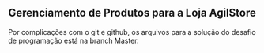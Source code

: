 ## Gerenciamento de Produtos para a Loja AgilStore

Por complicações com o git e github, os arquivos para a solução do desafio de programação está na branch Master. 
